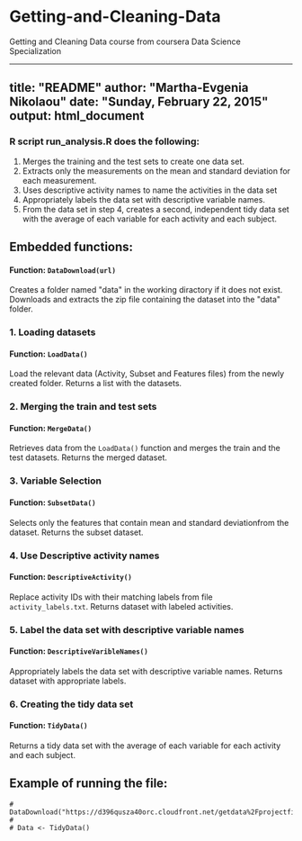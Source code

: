 # Getting-and-Cleaning-Data
Getting and Cleaning Data course from coursera Data Science Specialization

---
title: "README"
author: "Martha-Evgenia Nikolaou"
date: "Sunday, February 22, 2015"
output: html_document
---
### R script run_analysis.R does the following:
1. Merges the training and the test sets to create one data set.
2. Extracts only the measurements on the mean and standard deviation for each measurement. 
3. Uses descriptive activity names to name the activities in the data set
4. Appropriately labels the data set with descriptive variable names. 
5. From the data set in step 4, creates a second, independent tidy data set with the average of each variable for each activity and each subject.

## Embedded functions:
#### Function: `DataDownload(url)`

Creates a folder named "data" in the working diractory if it does not exist. Downloads and extracts the zip file containing the dataset into the "data" folder.

### 1. Loading datasets
#### Function: `LoadData()`

Load the relevant data (Activity, Subset and Features files) from the newly created folder.
Returns a list with the datasets. 

### 2. Merging the train and test sets
#### Function: `MergeData()`

Retrieves data from the `LoadData()` function and merges the train and the test datasets.
Returns the merged dataset. 

### 3. Variable Selection 
#### Function: `SubsetData()`

Selects only the features that contain mean and standard deviationfrom the dataset.
Returns the subset dataset.

### 4. Use Descriptive activity names
#### Function: `DescriptiveActivity()`

Replace activity IDs with their matching labels from file `activity_labels.txt`.
Returns dataset with labeled activities.

### 5. Label the data set with descriptive variable names
#### Function:  `DescriptiveVaribleNames()`

Appropriately labels the data set with descriptive variable names.
Returns dataset with appropriate labels.


### 6. Creating the tidy data set
#### Function:  `TidyData()`

Returns a tidy data set with the average of each variable for each activity and each subject.

## Example of running the file:

```{r}
# DataDownload("https://d396qusza40orc.cloudfront.net/getdata%2Fprojectfiles%2FUCI%20HAR%20Dataset.zip")
# 
# Data <- TidyData()
```

